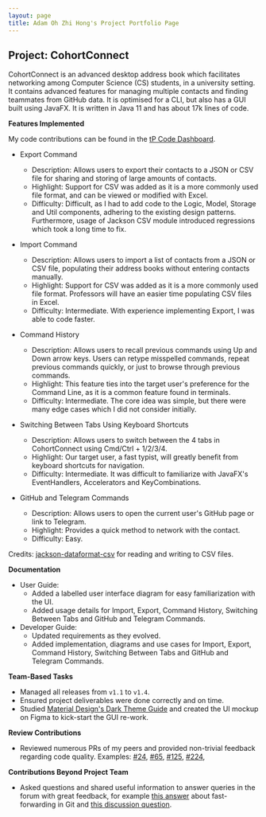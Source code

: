 ```yaml
---
layout: page
title: Adam Oh Zhi Hong's Project Portfolio Page
---
```


## Project: CohortConnect

CohortConnect is an advanced desktop address book which facilitates networking among Computer Science (CS) students, in a university setting. It contains advanced features for managing multiple contacts and finding teammates from GitHub data. It is optimised for a CLI, but also has a GUI built using JavaFX. It is written in Java 11 and has about 17k lines of code.

**Features Implemented**

My code contributions can be found in the [tP Code Dashboard](https://nus-cs2103-ay2122s1.github.io/tp-dashboard/?search=moreTriangles&sort=groupTitle&sortWithin=title&since=2021-09-17&timeframe=commit&mergegroup=&groupSelect=groupByRepos&breakdown=false&tabOpen=true&tabType=authorship&tabAuthor=moreTriangles&tabRepo=AY2122S1-CS2103T-T10-1%2Ftp%5Bmaster%5D&authorshipIsMergeGroup=false&authorshipFileTypes=docs~functional-code~test-code~other&authorshipIsBinaryFileTypeChecked=false).

* Export Command
  * Description: Allows users to export their contacts to a JSON or CSV file for sharing and storing of large amounts of contacts.
  * Highlight: Support for CSV was added as it is a more commonly used file format, and can be viewed or modified with Excel.
  * Difficulty: Difficult, as I had to add code to the Logic, Model, Storage and Util components, adhering to the existing design patterns. Furthermore, usage of Jackson CSV module introduced regressions which took a long time to fix.

* Import Command
  * Description: Allows users to import a list of contacts from a JSON or CSV file, populating their address books without entering contacts manually.
  * Highlight: Support for CSV was added as it is a more commonly used file format. Professors will have an easier time populating CSV files in Excel.
  * Difficulty: Intermediate. With experience implementing Export, I was able to code faster.

* Command History
  * Description: Allows users to recall previous commands using Up and Down arrow keys. Users can retype misspelled commands, repeat previous commands quickly, or just to browse through previous commands.
  * Highlight: This feature ties into the target user's preference for the Command Line, as it is a common feature found in terminals.
  * Difficulty: Intermediate. The core idea was simple, but there were many edge cases which I did not consider initially.

* Switching Between Tabs Using Keyboard Shortcuts
  * Description: Allows users to switch between the 4 tabs in CohortConnect using Cmd/Ctrl + 1/2/3/4.
  * Highlight: Our target user, a fast typist, will greatly benefit from keyboard shortcuts for navigation.
  * Difficulty: Intermediate. It was difficult to familiarize with JavaFX's EventHandlers, Accelerators and KeyCombinations.

* GitHub and Telegram Commands
  * Description: Allows users to open the current user's GitHub page or link to Telegram.
  * Highlight: Provides a quick method to network with the contact.
  * Difficulty: Easy.

Credits: [jackson-dataformat-csv](https://github.com/FasterXML/jackson-dataformats-text/tree/2.14/csv) for reading and writing to CSV files.

**Documentation**

* User Guide:
  * Added a labelled user interface diagram for easy familiarization with the UI.
  * Added usage details for Import, Export, Command History, Switching Between Tabs and GitHub and Telegram Commands.
* Developer Guide:
  * Updated requirements as they evolved.
  * Added implementation, diagrams and use cases for Import, Export, Command History, Switching Between Tabs and GitHub and Telegram Commands.

**Team-Based Tasks**

* Managed all releases from `v1.1` to `v1.4`.
* Ensured project deliverables were done correctly and on time.
* Studied [Material Design's Dark Theme Guide](https://material.io/design/color/dark-theme.html) and created the UI mockup on Figma to kick-start the GUI re-work.

**Review Contributions**

* Reviewed numerous PRs of my peers and provided non-trivial feedback regarding code quality. Examples: [#24](https://github.com/AY2122S1-CS2103T-T10-1/tp/pull/24), [#65](https://github.com/AY2122S1-CS2103T-T10-1/tp/pull/65), [#125](https://github.com/AY2122S1-CS2103T-T10-1/tp/pull/125), [#224](https://github.com/AY2122S1-CS2103T-T10-1/tp/pull/224), 

**Contributions Beyond Project Team**

* Asked questions and shared useful information to answer queries in the forum with great feedback, for example [this answer](https://github.com/nus-cs2103-AY2122S1/forum/issues/142) about fast-forwarding in Git and [this discussion question](https://github.com/nus-cs2103-AY2122S1/forum/issues/188).
